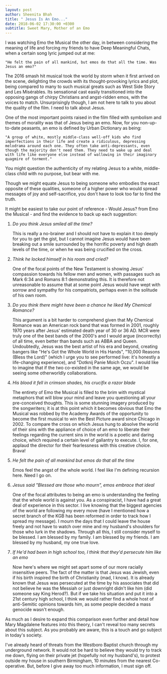 ```yaml
---
layout: post
author: Sheenita Bhah
title: " Jesus Is An Emo..."
date: 2018-06-02 17:30:00 +0300
subtitle: Sweet Mary, Mother of an Emo
---
```

I was watching Emo the Musical the other day, in between considering the meaning of life and forcing my friends to have Deep Meaningful Chats, when a certain song lyric jumped out at me:

    "He felt the pain of all mankind, but emos do that all the time. Was Jesus an emo?"

The 2016 smash hit musical took the world by storm when it first arrived on the scene, delighting the crowds with its thought-provoking lyrics and plot, being compared to many to such musical greats such as West Side Story and Les Misérables. Its sensational cast easily transitioned into the opposing gangs of chirpy Christians and angst-ridden emos, with the voices to match. Unsurprisingly though, I am not here to talk to you about the quality of the film. I need to talk about Jesus.

One of the most important points raised in the film filled with symbolism and themes of morality was that of Jesus being an emo. Now, for you non-up-to-date peasants, an emo is defined by Urban Dictionary as being:

    "A group of white, mostly middle-class well-off kids who find imperfections in their life and create a ridiculous, depressing melodrama around each one. They often take anti-depressants, even though the majority don't need them. They need to wake up and deal with life like everyone else instead of wallowing in their imaginary quagmire of torment."

You might question the authenticity of my relating Jesus to a white, middle-class child with no purpose, but bear with me.

Though we might equate Jesus to being someone who embodies the exact opposite of these qualities, someone of a higher power who would spread messages of joy and self-sacrifice, you don't have to look too far to find the truth.

It might be easiest to take our point of reference - Would Jesus? from Emo the Musical - and find the evidence to back up each suggestion:

1.  _Do you think Jesus smiled all the time?_

    This is really a no-brainer and I should not have to explain it too deeply for you to get the gist, but I cannot imagine Jesus would have been breaking out a smile surrounded by the horrific poverty and high death levels of the time, or when he was being crucified on the cross.

2.  _Think he locked himself in his room and cried?_
    
    One of the focal points of the New Testament is showing Jesus' compassion towards his fellow men and women, with passages such as Mark 6:34 and Romans 8:1 demonstrating this. It is therefore not unreasonable to assume that at some point Jesus would have wept with sorrow and sympathy for his compatriots, perhaps even in the solitude of his own room.
    
3.  _Do you think there might have been a chance he liked My Chemical Romance?_

    This argument is a bit harder to comprehend given that My Chemical Romance was an American rock band that was formed in 2001, roughly 1970 years after Jesus' estimated death year of 30 or 36 AD. MCR were truly one of the best bands of the 2000's and I would argue (incorrectly) of all time, even better than bands such as ABBA and Queen. Undoubtedly, Jesus was the best artist of his era and beyond, creating bangers like "He's Got the Whole World in His Hands", "10,000 Reasons (Bless the Lord)" (which I urge you to see performed live: it's honestly a life-changing experience), and "Dotknij Panie Moich Oczu". I would like to imagine that if the two co-existed in the same age, we would be seeing some otherworldly collaborations.

4.  _His blood it fell in crimson shades, his crucifix a razor blade_

    The entirety of Emo the Musical is filled to the brim with mystical metaphors that will blow your mind and leave you questioning all your pre-conceived thoughts. This is some stunning imagery produced by the songwriters; it is at this point which it becomes obvious that Emo the Musical was robbed by the Academy Awards of the opportunity to become the first musical to win the Best Picture award since Chicago in 2002.
    To compare the cross on which Jesus hung to absolve the world of their sins with the appliance of choice of an emo to liberate their feelings regarding the current sins in the world is a poetic and daring choice, which required a certain level of gallantry to execute. I, for one, applaud the director for their fearlessness with this creative choice. Brava!

5.  _He felt the pain of all mankind but emos do that all the time_

    Emos feel the angst of the whole world. I feel like I'm defining recursion here. Need I go on.

6.  _Jesus said "Blessed are those who mourn", emos embrace that ideal_

    One of the focal attributes to being an emo is understanding the feeling that the whole world is against you. As a conspiracist, I have had a great deal of experience in this sector. I live knowing that the biggest agencies of the world are following my every move (have I mentioned how a secret branch of the KGB has been reformed in order to track how I spread my message). I mourn the days that I could leave the house freely and not have to watch over mine and my husband's shoulders for those who lurk in the shadows. Through all this, I still consider myself to be blessed. I am blessed by my family. I am blessed by my friends. I am blessed by my husband, my one true love.

7.  _If He'd had been in high school too, I think that they'd persecute him like an emo_

    Now here's where we might set apart some of our more racially insensitive peers. The fact of the matter is that Jesus was Jewish, even if his birth inspired the birth of Christianity (mad, I know). It is already known that Jesus was persecuted at the time by his associates that did not believe he was the Messiah or just downright didn't like him (did someone say King Herod?). But if we take his situation and put it into a 21st century high school, I think we would rather find a whole host of anti-Semitic opinions towards him, as some people decided a mass genocide wasn't enough.

As much as I desire to expand this comparison even further and detail how Mary Magdalene features into this theory, I can't reveal too many secrets about this subject. As you probably are aware, this is a touch and go subject in today's society.

I've already heard of threats from the Westboro Baptist church through my underground network. It would not be hard to believe they would try to track me down, flying on their private jet (hopefully not my husband's), to protest outside my house in southern Birmingham, 10 minutes from the nearest Co-operative. But, before I give away too much information, I must sign off. 